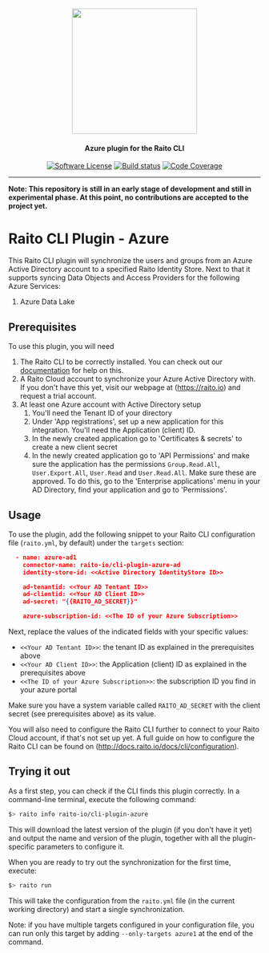 <h1 align="center">
  <picture>
    <source media="(prefers-color-scheme: dark)" srcset="https://github.com/raito-io/raito-io.github.io/raw/master/assets/images/logo-vertical-dark%402x.png">
    <img height="250px" src="https://github.com/raito-io/raito-io.github.io/raw/master/assets/images/logo-vertical%402x.png">
  </picture>
</h1>

<h4 align="center">
  Azure plugin for the Raito CLI
</h4>

<p align="center">
    <a href="/LICENSE.md" target="_blank"><img src="https://img.shields.io/badge/license-Apache%202-brightgreen.svg" alt="Software License" /></a>
    <a href="https://github.com/raito-io/cli-plugin-azure/actions/workflows/build.yml" target="_blank"><img src="https://img.shields.io/github/actions/workflow/status/raito-io/cli-plugin-azure/build.yml?branch=main" alt="Build status" /></a>
    <a href="https://codecov.io/gh/raito-io/cli-plugin-azure" target="_blank"><img src="https://img.shields.io/codecov/c/github/raito-io/cli-plugin-azure" alt="Code Coverage" /></a>
</p>

<hr/>

**Note: This repository is still in an early stage of development and still in experimental phase. At this point, no contributions are accepted to the project yet.**


# Raito CLI Plugin - Azure

This Raito CLI plugin will synchronize the users and groups from an Azure Active Directory account to a specified Raito Identity Store. Next to that it supports syncing Data Objects and Access Providers for the following Azure Services:
1. Azure Data Lake

## Prerequisites
To use this plugin, you will need

1. The Raito CLI to be correctly installed. You can check out our [documentation](http://docs.raito.io/docs/cli/installation) for help on this.
2. A Raito Cloud account to synchronize your Azure Active Directory with. If you don't have this yet, visit our webpage at (https://raito.io) and request a trial account.
3. At least one Azure account with Active Directory setup
   1. You'll need the Tenant ID of your directory
   2. Under 'App registrations', set up a new application for this integration. You'll need the Application (client) ID.
   3. In the newly created application go to 'Certificates & secrets' to create a new client secret 
   4. In the newly created application go to 'API Permissions' and make sure the application has the permissions `Group.Read.All`, `User.Export.All`, `User.Read` and `User.Read.All`. Make sure these are approved. To do this, go to the 'Enterprise applications' menu in your AD Directory, find your application and go to 'Permissions'. 

## Usage
To use the plugin, add the following snippet to your Raito CLI configuration file (`raito.yml`, by default) under the `targets` section:

```json
  - name: azure-ad1
    connector-name: raito-io/cli-plugin-azure-ad
    identity-store-id: <<Active Directory IdentityStore ID>>

    ad-tenantid: <<Your AD Tentant ID>>
    ad-clientid: <<Your AD Client ID>>
    ad-secret: "{{RAITO_AD_SECRET}}"

    azure-subscription-id: <<The ID of your Azure Subscription>>
```

Next, replace the values of the indicated fields with your specific values:
- `<<Your AD Tentant ID>>`: the tenant ID as explained in the prerequisites above
- `<<Your AD Client ID>>`: the Application (client) ID as explained in the prerequisites above
- `<<The ID of your Azure Subscription>>`: the subscription ID you find in your azure portal

Make sure you have a system variable called `RAITO_AD_SECRET` with the client secret (see prerequisites above) as its value.

You will also need to configure the Raito CLI further to connect to your Raito Cloud account, if that's not set up yet.
A full guide on how to configure the Raito CLI can be found on (http://docs.raito.io/docs/cli/configuration).

## Trying it out

As a first step, you can check if the CLI finds this plugin correctly. In a command-line terminal, execute the following command:
```bash
$> raito info raito-io/cli-plugin-azure
```

This will download the latest version of the plugin (if you don't have it yet) and output the name and version of the plugin, together with all the plugin-specific parameters to configure it.

When you are ready to try out the synchronization for the first time, execute:
```bash
$> raito run
```
This will take the configuration from the `raito.yml` file (in the current working directory) and start a single synchronization.

Note: if you have multiple targets configured in your configuration file, you can run only this target by adding `--only-targets azure1` at the end of the command.
